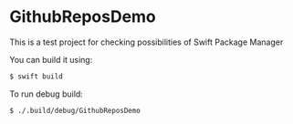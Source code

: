 # GithubReposDemo
This is a test project for checking possibilities of Swift Package Manager

You can build it using:
```bash
$ swift build
```

To run debug build:

```bash
$ ./.build/debug/GithubReposDemo
```
